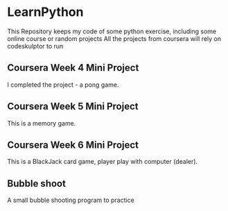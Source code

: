 # LearnPython
This Repository keeps my code of some python exercise, including some online course or random projects
All the projects from coursera will rely on codeskulptor to run
## Coursera Week 4 Mini Project
I completed the project - a pong game. 

## Coursera Week 5 Mini Project
This is a memory game.

## Coursera Week 6 Mini Project
This is a BlackJack card game, player play with computer (dealer).

## Bubble shoot
A small bubble shooting program to practice
